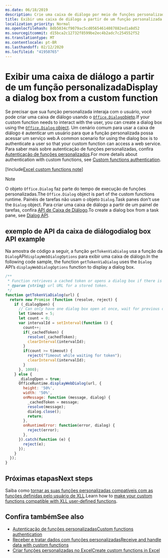 ```yaml
---
ms.date: 06/18/2019
description: Crie uma caixa de diálogo por meio de funções personalizadas no Excel usando JavaScript.
title: Exibir uma caixa de diálogo a partir de um função personalizada
localization_priority: Normal
ms.openlocfilehash: 8db5034cf9079ac5cd05654614087882ed1a8d52
ms.sourcegitcommit: d15bca2c12732f8599be2ec4b2adc7c254552f52
ms.translationtype: MT
ms.contentlocale: pt-BR
ms.lasthandoff: 02/12/2020
ms.locfileid: "41950765"
---
```

# <a name="display-a-dialog-box-from-a-custom-function"></a><span data-ttu-id="62e4a-103">Exibir uma caixa de diálogo a partir de um função personalizada</span><span class="sxs-lookup"><span data-stu-id="62e4a-103">Display a dialog box from a custom function</span></span>

<span data-ttu-id="62e4a-104">Se precisar que sua função personalizada interaja com o usuário, você pode criar uma caixa de diálogo usando o [`Office.Dialog`objeto](/javascript/api/office-runtime/officeruntime.dialog).</span><span class="sxs-lookup"><span data-stu-id="62e4a-104">If your custom function needs to interact with the user, you can create a dialog box using the [`Office.Dialog` object](/javascript/api/office-runtime/officeruntime.dialog).</span></span> <span data-ttu-id="62e4a-105">Um cenário comum para usar a caixa de diálogo é autenticar um usuário para que a função personalizada possa acessar um serviço web.</span><span class="sxs-lookup"><span data-stu-id="62e4a-105">A common scenario for using the dialog box is to authenticate a user so that your custom function can access a web service.</span></span> <span data-ttu-id="62e4a-106">Para saber mais sobre autenticação de funções personalizadas, confira [Autenticação de funções personalizados](./custom-functions-authentication.md).</span><span class="sxs-lookup"><span data-stu-id="62e4a-106">For more details about authentication with custom functions, see [Custom functions authentication](./custom-functions-authentication.md).</span></span>

[!include[Excel custom functions note](../includes/excel-custom-functions-note.md)]

>[!NOTE]
> <span data-ttu-id="62e4a-107">O objeto `Office.Dialog` faz parte do tempo de execução de funções personalizadas.</span><span class="sxs-lookup"><span data-stu-id="62e4a-107">The `Office.Dialog` object is part of the custom functions runtime.</span></span> <span data-ttu-id="62e4a-108">Painéis de tarefas não usam o objeto `Dialog`.</span><span class="sxs-lookup"><span data-stu-id="62e4a-108">Task panes don't use the `Dialog` object.</span></span> <span data-ttu-id="62e4a-109">Para criar uma caixa de diálogo a partir de um painel de tarefas, confira [API de Caixa de Diálogo](/office/dev/add-ins/develop/dialog-api-in-office-add-ins).</span><span class="sxs-lookup"><span data-stu-id="62e4a-109">To create a dialog box from a task pane, see [Dialog API](/office/dev/add-ins/develop/dialog-api-in-office-add-ins).</span></span>

## <a name="dialog-box-api-example"></a><span data-ttu-id="62e4a-110">exemplo de API da caixa de diálogo</span><span class="sxs-lookup"><span data-stu-id="62e4a-110">dialog box API example</span></span>

<span data-ttu-id="62e4a-111">Na amostra de código a seguir, a função `getTokenViaDialog` usa a função da `Dialog`API`displayWebDialogOptions` para exibir uma caixa de diálogo.</span><span class="sxs-lookup"><span data-stu-id="62e4a-111">In the following code sample, the function `getTokenViaDialog` uses the `Dialog` API’s `displayWebDialogOptions` function to display a dialog box.</span></span>

```js
/**
 * Function retrieves a cached token or opens a dialog box if there is no saved token. Note that this is not a sufficient example of authentication but is intended to show the capabilities of the Dialog object.
 * @param {string} url URL for a stored token.
 */
function getTokenViaDialog(url) {
  return new Promise (function (resolve, reject) {
    if (_dialogOpen) {
      // Can only have one dialog box open at once, wait for previous dialog box's token
      let timeout = 5;
      let count = 0;
      var intervalId = setInterval(function () {
        count++;
        if(_cachedToken) {
          resolve(_cachedToken);
          clearInterval(intervalId);
        }
        if(count >= timeout) {
          reject("Timeout while waiting for token");
          clearInterval(intervalId);
        }
      }, 1000);
    } else {
      _dialogOpen = true;
      OfficeRuntime.displayWebDialog(url, {
        height: '50%',
        width: '50%',
        onMessage: function (message, dialog) {
          _cachedToken = message;
          resolve(message);
          dialog.close();
          return;
        },
        onRuntimeError: function(error, dialog) {
          reject(error);
        },
      }).catch(function (e) {
        reject(e);
      });
    }
  });
}
```

## <a name="next-steps"></a><span data-ttu-id="62e4a-112">Próximas etapas</span><span class="sxs-lookup"><span data-stu-id="62e4a-112">Next steps</span></span>
<span data-ttu-id="62e4a-113">Saiba como [tornar as suas funções personalizadas compatíveis com as funções definidas pelo usuário de XLL](make-custom-functions-compatible-with-xll-udf.md).</span><span class="sxs-lookup"><span data-stu-id="62e4a-113">Learn how to [make your custom functions compatible with XLL user-defined functions](make-custom-functions-compatible-with-xll-udf.md).</span></span>

## <a name="see-also"></a><span data-ttu-id="62e4a-114">Confira também</span><span class="sxs-lookup"><span data-stu-id="62e4a-114">See also</span></span>

* [<span data-ttu-id="62e4a-115">Autenticação de funções personalizadas</span><span class="sxs-lookup"><span data-stu-id="62e4a-115">Custom functions authentication</span></span>](custom-functions-authentication.md)
* [<span data-ttu-id="62e4a-116">Receber e tratar dados com funções personalizadas</span><span class="sxs-lookup"><span data-stu-id="62e4a-116">Receive and handle data with custom functions</span></span>](custom-functions-web-reqs.md)
* [<span data-ttu-id="62e4a-117">Criar funções personalizadas no Excel</span><span class="sxs-lookup"><span data-stu-id="62e4a-117">Create custom functions in Excel</span></span>](custom-functions-overview.md)
